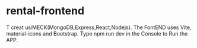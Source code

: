 # rental-frontend
T
creat usiMECK(MongoDB,Express,React,Nodejs).
The FontEND uses Vite, material-icons and Bootstrap.
Type npm run dev in the Console to Run the APP.
